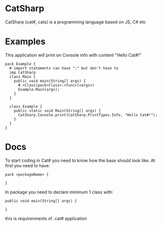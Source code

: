 # CatSharp

CatSharp (cat#, cats) is a programming language based on JS, C# etc

# Examples
This application will print on Console info with content "Hello Cat#!"
```cat#
pack Example {
  # import statements can have ";" but don't have to
  imp CatSharp
  class Main {
    public void main(String[] args) {
      # <Class|pack>Class>.<func>(<args>)
      Example.Main(args);
    }
  }

  class Example {
    public static void Main(String[] args) {
      CatSharp.Console.print(CatSharp.PrintTypes.Info, "Hello Cat#!");
    }
  }
}
```
# Docs
To start coding in Cat# you need to know how the base should look like. At first you need to have:
```cat#
pack <packageName> {

}
```
In package you need to declare minimum 1 class with:
```cat#
public void main(String[] args) {

}
```
this is requirenments of .cat# application